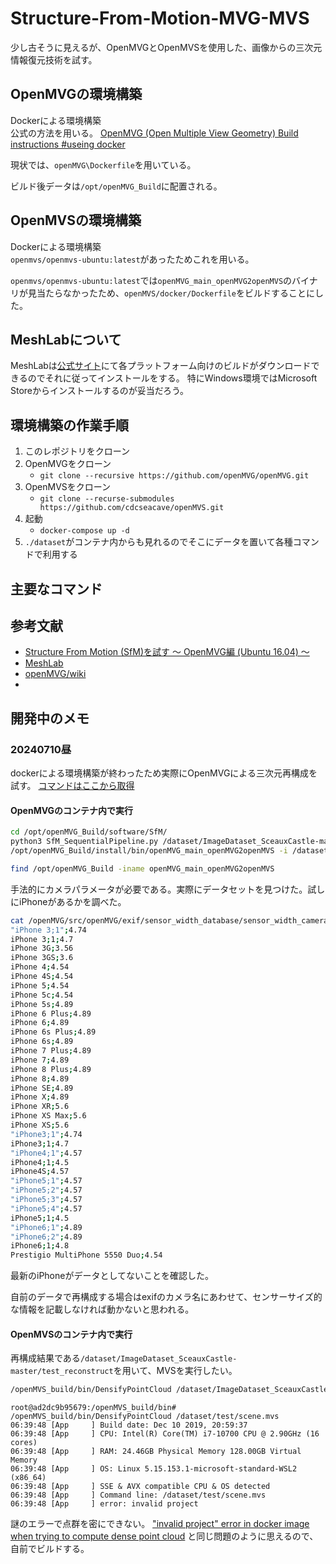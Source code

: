 # Structure-From-Motion-MVG-MVS
少し古そうに見えるが、OpenMVGとOpenMVSを使用した、画像からの三次元情報復元技術を試す。

## OpenMVGの環境構築
Dockerによる環境構築  
公式の方法を用いる。
[OpenMVG (Open Multiple View Geometry) Build instructions #useing docker](https://github.com/openMVG/openMVG/blob/master/BUILD.md#using-docker)

現状では、`openMVG\Dockerfile`を用いている。

ビルド後データは`/opt/openMVG_Build`に配置される。


## OpenMVSの環境構築
Dockerによる環境構築  
`openmvs/openmvs-ubuntu:latest`があったためこれを用いる。

`openmvs/openmvs-ubuntu:latest`では`openMVG_main_openMVG2openMVS`のバイナリが見当たらなかったため、`openMVS/docker/Dockerfile`をビルドすることにした。

## MeshLabについて
MeshLabは[公式サイト](https://www.meshlab.net/)にて各プラットフォーム向けのビルドがダウンロードできるのでそれに従ってインストールをする。
特にWindows環境ではMicrosoft Storeからインストールするのが妥当だろう。


## 環境構築の作業手順
1. このレポジトリをクローン
1. OpenMVGをクローン
   - `git clone --recursive https://github.com/openMVG/openMVG.git`
2. OpenMVSをクローン
   - `git clone --recurse-submodules https://github.com/cdcseacave/openMVS.git`
3. 起動
   - `docker-compose up -d`
4. `./dataset`がコンテナ内からも見れるのでそこにデータを置いて各種コマンドで利用する


## 主要なコマンド


## 参考文献
- [Structure From Motion (SfM)を試す 〜 OpenMVG編 (Ubuntu 16.04) 〜](https://qiita.com/fujin/items/d816a7e9b8c2577a7e37)
- [MeshLab](https://www.meshlab.net/)
- [openMVG/wiki](https://github.com/openMVG/openMVG/wiki)
- []()


## 開発中のメモ
### 20240710昼
dockerによる環境構築が終わったため実際にOpenMVGによる三次元再構成を試す。
[コマンドはここから取得](https://github.com/openMVG/openMVG/wiki/OpenMVG-on-your-image-dataset)

#### OpenMVGのコンテナ内で実行
```bash
cd /opt/openMVG_Build/software/SfM/
python3 SfM_SequentialPipeline.py /dataset/ImageDataset_SceauxCastle-master/images/ /dataset/ImageDataset_SceauxCastle-master/test_reconstruct
/opt/openMVG_Build/install/bin/openMVG_main_openMVG2openMVS -i /dataset/ImageDataset_SceauxCastle-master/test_reconstruct/reconstruction_sequential/sfm_data.bin -o /dataset/ImageDataset_SceauxCastle-master/test_reconstruct/scene.mvs -d /dataset/ImageDataset_SceauxCastle-master/test_reconstruct/scene_undistorted_images

find /opt/openMVG_Build -iname openMVG_main_openMVG2openMVS
```

手法的にカメラパラメータが必要である。実際にデータセットを見つけた。試しにiPhoneがあるかを調べた。
```bash
cat /openMVG/src/openMVG/exif/sensor_width_database/sensor_width_camera_database.txt | grep iPhone
"iPhone 3;1";4.74
iPhone 3;1;4.7
iPhone 3G;3.56
iPhone 3GS;3.6
iPhone 4;4.54
iPhone 4S;4.54
iPhone 5;4.54
iPhone 5c;4.54
iPhone 5s;4.89
iPhone 6 Plus;4.89
iPhone 6;4.89
iPhone 6s Plus;4.89
iPhone 6s;4.89
iPhone 7 Plus;4.89
iPhone 7;4.89
iPhone 8 Plus;4.89
iPhone 8;4.89
iPhone SE;4.89
iPhone X;4.89
iPhone XR;5.6
iPhone XS Max;5.6
iPhone XS;5.6
"iPhone3;1";4.74
iPhone3;1;4.7
"iPhone4;1";4.57
iPhone4;1;4.5
iPhone4S;4.57
"iPhone5;1";4.57
"iPhone5;2";4.57
"iPhone5;3";4.57
"iPhone5;4";4.57
iPhone5;1;4.5
"iPhone6;1";4.89
"iPhone6;2";4.89
iPhone6;1;4.8
Prestigio MultiPhone 5550 Duo;4.54
```
最新のiPhoneがデータとしてないことを確認した。

自前のデータで再構成する場合はexifのカメラ名にあわせて、センサーサイズ的な情報を記載しなければ動かないと思われる。

#### OpenMVSのコンテナ内で実行
再構成結果である`/dataset/ImageDataset_SceauxCastle-master/test_reconstruct`を用いて、MVSを実行したい。

```bash
/openMVS_build/bin/DensifyPointCloud /dataset/ImageDataset_SceauxCastle-master/test_reconstruct/scene.mvs
```
```
root@ad2dc9b95679:/openMVS_build/bin# /openMVS_build/bin/DensifyPointCloud /dataset/test/scene.mvs 
06:39:48 [App     ] Build date: Dec 10 2019, 20:59:37
06:39:48 [App     ] CPU: Intel(R) Core(TM) i7-10700 CPU @ 2.90GHz (16 cores)
06:39:48 [App     ] RAM: 24.46GB Physical Memory 128.00GB Virtual Memory
06:39:48 [App     ] OS: Linux 5.15.153.1-microsoft-standard-WSL2 (x86_64)
06:39:48 [App     ] SSE & AVX compatible CPU & OS detected
06:39:48 [App     ] Command line: /dataset/test/scene.mvs
06:39:48 [App     ] error: invalid project
```
謎のエラーで点群を密にできない。
["invalid project" error in docker image when trying to compute dense point cloud](https://github.com/cdcseacave/openMVS/issues/1056)
と同じ問題のように思えるので、自前でビルドする。

